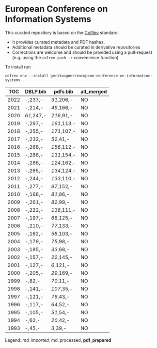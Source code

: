 # European Conference on Information Systems

This curated repository is based on the [ColRev](https://github.com/geritwagner/colrev_core) standard.

- It provides curated metadata and PDF hashes.
- Additional metadata should be curated in derivative repositories
- Corrections are welcome and should be provided using a pull-request (e.g. using the `colrev push -r` convenience function)

To install run

```
colrev env --install geritwagner/european-conference-on-information-systems 
```

<!-- TABLE_SUMMARY -->

|TOC           |DBLP.bib        |pdfs.bib        |all_merged      |
|--------------|----------------|----------------|----------------|
|2022          |         -,237,-|      *31*,206,-|              NO|
|2021          |         -,214,-|      *49*,166,-|              NO|
|2020          |      *61*,247,-|      *216*,91,-|              NO|
|2019          |         -,297,-|     *161*,113,-|              NO|
|2018          |         -,255,-|     *171*,107,-|              NO|
|2017          |         -,232,-|       *52*,41,-|              NO|
|2016          |         -,268,-|     *156*,112,-|              NO|
|2015          |         -,286,-|     *131*,154,-|              NO|
|2014          |         -,286,-|     *124*,162,-|              NO|
|2013          |         -,265,-|     *134*,124,-|              NO|
|2012          |         -,244,-|     *133*,110,-|              NO|
|2011          |         -,277,-|      *97*,152,-|              NO|
|2010          |         -,168,-|       *81*,86,-|              NO|
|2009          |         -,261,-|       *82*,99,-|              NO|
|2008          |         -,222,-|     *138*,111,-|              NO|
|2007          |         -,197,-|      *68*,125,-|              NO|
|2006          |         -,210,-|      *77*,133,-|              NO|
|2005          |         -,162,-|      *58*,103,-|              NO|
|2004          |         -,179,-|       *75*,98,-|              NO|
|2003          |         -,185,-|       *33*,68,-|              NO|
|2002          |         -,157,-|      *22*,145,-|              NO|
|2001          |         -,127,-|       *6*,121,-|              NO|
|2000          |         -,205,-|      *29*,169,-|              NO|
|1999          |          -,82,-|       *70*,11,-|              NO|
|1998          |         -,141,-|      *107*,35,-|              NO|
|1997          |         -,121,-|       *76*,43,-|              NO|
|1996          |         -,117,-|       *64*,52,-|              NO|
|1995          |         -,105,-|       *51*,54,-|              NO|
|1994          |          -,62,-|       *20*,42,-|              NO|
|1993          |          -,45,-|        *3*,39,-|              NO|

Legend: *md_imported*, md_processed, **pdf_prepared**
